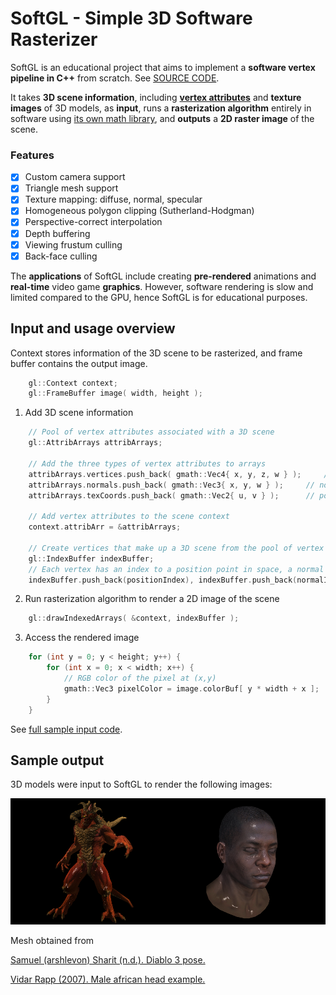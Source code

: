 # SoftGL - Simple 3D Software Rasterizer
SoftGL is an educational project that aims to implement a **software vertex pipeline in C++** from scratch. 
See [SOURCE CODE](https://github.com/arinaivanova/softgl/tree/master).

It takes **3D scene information**, including **[vertex attributes](https://en.wikipedia.org/wiki/Vertex_(computer_graphics)#Vertex_attributes)** and **texture images** of 3D models, as **input**, runs a **rasterization algorithm** entirely in software using [its own math library](https://github.com/arinaivanova/gmath), and **outputs** a **2D raster image** of the scene.

### Features
- [X] Custom camera support
- [X] Triangle mesh support
- [X] Texture mapping: diffuse, normal, specular
- [X] Homogeneous polygon clipping (Sutherland-Hodgman)
- [X] Perspective-correct interpolation
- [X] Depth buffering
- [X] Viewing frustum culling
- [X] Back-face culling

The **applications** of SoftGL include creating **pre-rendered** animations and **real-time** video game **graphics**. However, software rendering is slow and limited compared to the GPU, hence SoftGL is for educational purposes.

## Input and usage overview
Context stores information of the 3D scene to be rasterized, and frame buffer contains the output image.
```c++
	gl::Context context;
	gl::FrameBuffer image( width, height );
```
1. Add 3D scene information
```c++
	// Pool of vertex attributes associated with a 3D scene
	gl::AttribArrays attribArrays;
	
	// Add the three types of vertex attributes to arrays
	attribArrays.vertices.push_back( gmath::Vec4{ x, y, z, w } );	  // position point in space
  	attribArrays.normals.push_back( gmath::Vec3{ x, y, w } ); 	  // normal vector
	attribArrays.texCoords.push_back( gmath::Vec2{ u, v } ); 	  // point on the texture map
	
	// Add vertex attributes to the scene context
	context.attribArr = &attribArrays;
	
	// Create vertices that make up a 3D scene from the pool of vertex attributes
	gl::IndexBuffer indexBuffer;
	// Each vertex has an index to a position point in space, a normal vector and a point on the texture map
	indexBuffer.push_back(positionIndex), indexBuffer.push_back(normalIndex), indexBuffer.push_back(texCoordIndex);
```
2. Run rasterization algorithm to render a 2D image of the scene
```c++
	gl::drawIndexedArrays( &context, indexBuffer );
```
3. Access the rendered image
```c++
	for (int y = 0; y < height; y++) {
  		for (int x = 0; x < width; x++) {
			// RGB color of the pixel at (x,y)
 			gmath::Vec3 pixelColor = image.colorBuf[ y * width + x ];
 		}
 	}
```
See [full sample input code](https://github.com/arinaivanova/softgl/blob/436062143b279ffde794a496812d56b9f8cb6c11/example.cpp#L6).

## Sample output
3D models were input to SoftGL to render the following images:

<img src="https://github.com/arinaivanova/softgl/blob/master/render-1.png" alt="alt text" width="50%" height="50%"><img src="https://github.com/arinaivanova/softgl/blob/master/render-2.png" alt="alt text" width="50%" height="50%">

Mesh obtained from

[Samuel (arshlevon) Sharit (n.d.). Diablo 3 pose.](https://github.com/ssloy/tinyrenderer/tree/master/obj/diablo3_pose)

[Vidar Rapp (2007). Male african head example.](https://github.com/ssloy/tinyrenderer/tree/master/obj/african_head)
